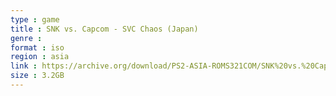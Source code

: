 ```yaml
---
type : game
title : SNK vs. Capcom - SVC Chaos (Japan)
genre : 
format : iso
region : asia
link : https://archive.org/download/PS2-ASIA-ROMS321COM/SNK%20vs.%20Capcom%20-%20SVC%20Chaos%20%28Japan%29.7z
size : 3.2GB
---
```


